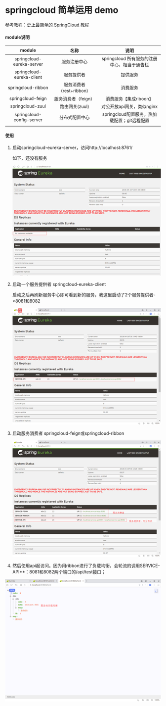 # springcloud 简单运用 demo

参考教程：[史上最简单的 SpringCloud 教程 ](https://blog.csdn.net/forezp/article/details/70148833)

#### module说明

| module                    | 名称                 | 说明                            |
|:-------------------------:|:------------------:|:-----------------------------:|
| springcloud-eureka-server | 服务注册中心             | springcloud 所有服务的注册中心，相当于通告栏  |
| springcloud-eureka-client | 服务提供者              | 提供服务                          |
| springcloud-ribbon        | 服务消费者（rest+ribbon） | 消费服务                          |
| springcloud-feign         | 服务消费者（feign）       | 消费服务【集成riboon】                |
| springcloud-zuul          | 路由网关(zuul)         | 对公开放api网关，类似nginx             |
| springcloud-config-server | 分布式配置中心            | springcloud配置服务。热加载配置；git远程配置 |
|                           |                    |                               |

#### 使用

1. 启动springcloud-eureka-server，访问http://localhost:8761/

   如下，还没有服务

   ![springcloud-eureka-sever](image/1.png)

2. 启动一个服务提供者 springcloud-eureka-client

   启动之后再刷新服务中心即可看到新的服务，我这里启动了2个服务提供者->8081和8082

   ![springcloud-eureka-client](image/2.png)

3. 启动服务消费者  springcloud-feign或springcloud-ribbon

   ![eureka-server](image/3.png)

4. 然后使用api起访问。因为用ribbon进行了负载均衡，会轮流的调用SERVICE-API**：8081和8082两个端口的/api/test接口；

![api](image/4.png)
